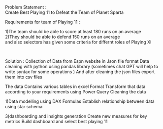 Problem Statement :<br>
Create Best Playing 11 to Defeat the Team of Planet Sparta

Requirements for team of Playing 11 :

1)The team should be able to score at least 180 runs on an average<br>
2)They should be able to defend 150 runs on an average<br>
and also selectors has given some criteria for differnt roles of Playing XI

<br>


Solution :
Collection of Data from Espn website in Json file format
Data cleaning with python using pandas library
(sometimes chat GPT will help to write syntax for some operations )
And after cleaning the json files export them into csv files



The data Contains various tables in excel Format
Transform that data according to your requirements using Power Query
Cleaning the data

1)Data modelling using DAX Formulas
Establish relationship between data using star schema

3)dashboarding and insights generation
Create new measures for key metrics
Build dashboard and select best playing 11



